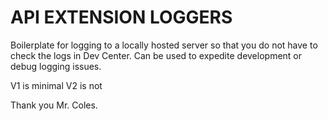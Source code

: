 # API EXTENSION LOGGERS

Boilerplate for logging to a locally hosted server so that you do not have to check the logs in Dev Center.  Can be used to expedite development or debug logging issues.

V1 is minimal
V2 is not

Thank you Mr. Coles.